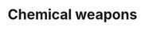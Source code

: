 ---
title: Chemical weapons
longTitle: 'Chemical weapons'
tags:
- gccommon
narrowerTerm:
- "[[Weapons]]"
relatedTerm:
- "[[Chemicals Toxic substances Biological weapons Chem]]"
use:
- "[[Chemical warfare agents]]"
---